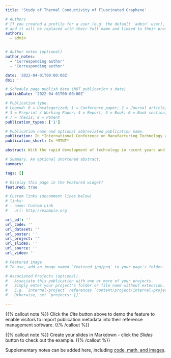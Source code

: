 ```yaml
---
title: 'Study of Thermal Conductivity of Fluorinated Graphene'

# Authors
# If you created a profile for a user (e.g. the default `admin` user), write the username (folder name) here
# and it will be replaced with their full name and linked to their profile.
authors:
  - admin


# Author notes (optional)
author_notes:
  - 'Corresponding author'
  - 'Corresponding author'

date: '2022-04-01T00:00:00Z'
doi: ''

# Schedule page publish date (NOT publication's date).
publishDate: '2022-04-01T00:00:00Z'

# Publication type.
# Legend: 0 = Uncategorized; 1 = Conference paper; 2 = Journal article;
# 3 = Preprint / Working Paper; 4 = Report; 5 = Book; 6 = Book section;
# 7 = Thesis; 8 = Patent
publication_types: ['1']

# Publication name and optional abbreviated publication name.
publication: In *International Conference on Manufacturing Technology and New Materials*
publication_short: In *MTNT*

abstract: With the rapid development of technology in recent years and the advent of the 5G era, the heat dissipation of electronic devices has received great attention. However, the high intrinsic conductivity of ordinary graphene materials limits their potential applications in electronic packaging materials due to poor thermal management. The results show that fluorinated graphene has excellent heat resistance, corrosion resistance, and strong wear resistance. It can also play a certain role in lubrication and be commonly used in high-temperature coatings, wear-resistant lubrication coatings, and corrosion-resistant coatings since it is not easy to react with other substances. Fluorinated graphene is very stable and antioxidant under high temperature due to the strong electronegativity of fluorine. Therefore, in this paper, a highly compressible, thermally conductive, and electrically insulating fluorinated graphene was developed by hydrothermal method assisted by hydrofluoric acid, and the effect on the thermal conductivity of fluorinated graphene was investigated by varying the fluorine-to-carbon ratio (F/C) via adjusting the hydrofluoric acid content. The structure of fluorinated graphene was characterized by SEM and XRD to prove the porous structure which is a customized interconnected graphene network with adjustable fluorine coverage. The prepared fluorinated graphene has good insulating properties with a minimum conductivity of 4×10-7 S cm-1 and a thermal conductivity of 1.254 W m-1 K-1 Meanwhile, because of the porous structure of graphene fluoride, we prepared epoxy resin/fluorinated graphene nanocomposites by vacuum-assisted infiltration process with epoxy resin as the filler material. This material and fluorinated graphene showed outstanding thermal performance during typical cooling process. The conclusions indicate that graphene fluoride and epoxy resin/fluorinated graphene nanocomposites have a promising future in electronic packaging.

# Summary. An optional shortened abstract.
summary: 

tags: []

# Display this page in the Featured widget?
featured: true

# Custom links (uncomment lines below)
# links:
# - name: Custom Link
#   url: http://example.org

url_pdf: ''
url_code: ''
url_dataset: ''
url_poster: ''
url_project: ''
url_slides: ''
url_source: ''
url_video: ''

# Featured image
# To use, add an image named `featured.jpg/png` to your page's folder.

# Associated Projects (optional).
#   Associate this publication with one or more of your projects.
#   Simply enter your project's folder or file name without extension.
#   E.g. `internal-project` references `content/project/internal-project/index.md`.
#   Otherwise, set `projects: []`.

---
```


{{% callout note %}}
Click the _Cite_ button above to demo the feature to enable visitors to import publication metadata into their reference management software.
{{% /callout %}}

{{% callout note %}}
Create your slides in Markdown - click the _Slides_ button to check out the example.
{{% /callout %}}

Supplementary notes can be added here, including [code, math, and images](https://wowchemy.com/docs/writing-markdown-latex/).
